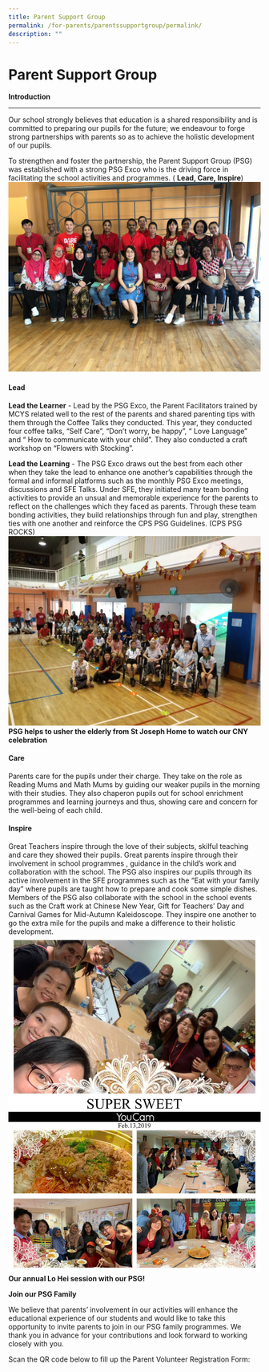 ```yaml
---
title: Parent Support Group
permalink: /for-parents/parentssupportgroup/permalink/
description: ""
---
```

Parent Support Group
====================

**Introduction**


--------------------

Our school strongly believes that education is a shared responsibility and is committed to preparing our pupils for the future; we endeavour to forge strong partnerships with parents so as to achieve the holistic development of our pupils.

To strengthen and foster the partnership, the Parent Support Group (PSG) was established with a strong PSG Exco who is the driving force in facilitating the school activities and programmes. ( **Lead, Care, Inspire**)![](/images/PSG.jpg)

#### **Lead**

**Lead the Learner** - Lead by the PSG Exco, the Parent Facilitators trained by MCYS related well to the rest of the parents and shared parenting tips with them through the Coffee Talks they conducted. This year, they conducted four coffee talks, “Self Care”, “Don’t worry, be happy”, “ Love Language” and “ How to communicate with your child”. They also conducted a craft workshop on “Flowers with Stocking”.

**Lead the Learning** - The PSG Exco draws out the best from each other when they take the lead to enhance one another’s capabilities through the formal and informal platforms such as the monthly PSG Exco meetings, discussions and SFE Talks. Under SFE, they initiated many team bonding activities to provide an unsual and memorable experience for the parents to reflect on the challenges which they faced as parents. Through these team bonding activities, they build relationships through fun and play, strengthen ties with one another and reinforce the CPS PSG Guidelines. (CPS PSG ROCKS)![](/images/PSG2.jpg)**PSG helps to usher the elderly from St Joseph Home to watch our CNY celebration**

#### **Care**

Parents care for the pupils under their charge. They take on the role as Reading Mums and Math Mums by guiding our weaker pupils in the morning with their studies. They also chaperon pupils out for school enrichment programmes and learning journeys and thus, showing care and concern for the well-being of each child.

#### **Inspire**

Great Teachers inspire through the love of their subjects, skilful teaching and care they showed their pupils. Great parents inspire through their involvement in school programmes , guidance in the child’s work and collaboration with the school. The PSG also inspires our pupils through its active involvement in the SFE programmes such as the “Eat with your family day” where pupils are taught how to prepare and cook some simple dishes. Members of the PSG also collaborate with the school in the school events such as the Craft work at Chinese New Year, Gift for Teachers’ Day and Carnival Games for Mid-Autumn Kaleidoscope. They inspire one another to go the extra mile for the pupils and make a difference to their holistic development.
![](/images/psg3.jpg)**Our annual Lo Hei session with our PSG!**

**Join our PSG Family**

We believe that parents’ involvement in our activities will enhance the educational experience of our students and would like to take this opportunity to invite parents to join in our PSG family programmes. We thank you in advance for your contributions and look forward to working closely with you.

Scan the QR code below to fill up the Parent Volunteer Registration Form:
